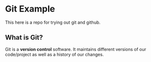# Git Example
This here is a repo for trying out git and github.

## What is Git?
Git is a **version control** software. It maintains different versions of our code/project as well as a history of our changes.
